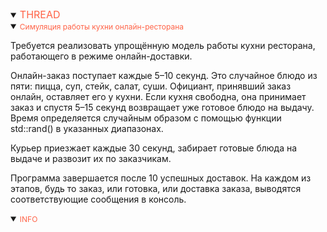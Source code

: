 <details open>
<summary><span style="color:tomato;font-size:16px">THREAD</span></summary>
<details open>
<summary><span style="color:tomato;font-size:12px">Симуляция работы кухни онлайн-ресторана</span></summary>

Требуется реализовать упрощённую модель работы кухни ресторана, работающего в режиме онлайн-доставки.

Онлайн-заказ поступает каждые 5–10 секунд. 
Это случайное блюдо из пяти: пицца, суп, стейк, салат, суши. 
Официант, принявший заказ онлайн, оставляет его у кухни. 
Если кухня свободна, она принимает заказ и спустя 5–15 секунд возвращает уже готовое блюдо на выдачу. 
Время определяется случайным образом с помощью функции std::rand() в указанных диапазонах.

Курьер приезжает каждые 30 секунд, забирает готовые блюда на выдаче и развозит их по заказчикам.

Программа завершается после 10 успешных доставок. 
На каждом из этапов, будь то заказ, или готовка, или доставка заказа, 
выводятся соответствующие сообщения в консоль.

</details>

<details open>
<summary><span style="color:tomato;font-size:12px">INFO</span></summary>

[//]: # (<a href="" style="margin-left:16px">REF</a>)

</details>
</details>